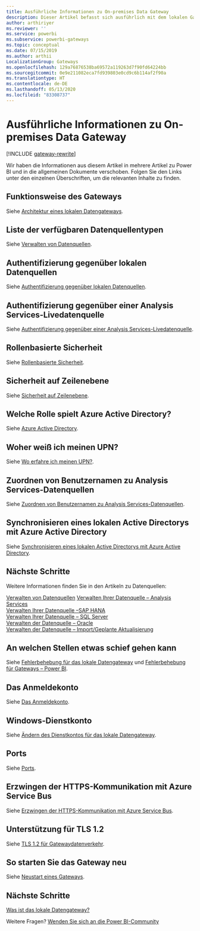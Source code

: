 ```yaml
---
title: Ausführliche Informationen zu On-premises Data Gateway
description: Dieser Artikel befasst sich ausführlich mit dem lokalen Gateway. Er beleuchtet die Funktionsweise des Diensts in Kombination mit Azure Active Directory und Ihrem lokalen Active Directory, wenn Sie Analysis Services nutzen.
author: arthiriyer
ms.reviewer: ''
ms.service: powerbi
ms.subservice: powerbi-gateways
ms.topic: conceptual
ms.date: 07/15/2019
ms.author: arthii
LocalizationGroup: Gateways
ms.openlocfilehash: 129a76876538ba69572a119263d7f90fd64224bb
ms.sourcegitcommit: 0e9e211082eca7fd939803e0cd9c6b114af2f90a
ms.translationtype: HT
ms.contentlocale: de-DE
ms.lasthandoff: 05/13/2020
ms.locfileid: "83308737"
---
```

# <a name="on-premises-data-gateway-in-depth"></a>Ausführliche Informationen zu On-premises Data Gateway

[!INCLUDE [gateway-rewrite](../includes/gateway-rewrite.md)]

Wir haben die Informationen aus diesem Artikel in mehrere Artikel zu Power BI und in die allgemeinen Dokumente verschoben. Folgen Sie den Links unter den einzelnen Überschriften, um die relevanten Inhalte zu finden.

## <a name="how-the-gateway-works"></a>Funktionsweise des Gateways

Siehe [Architektur eines lokalen Datengateways](/data-integration/gateway/service-gateway-onprem-indepth).

## <a name="list-of-available-data-source-types"></a>Liste der verfügbaren Datenquellentypen

Siehe [Verwalten von Datenquellen](service-gateway-data-sources.md).

## <a name="authentication-to-on-premises-data-sources"></a>Authentifizierung gegenüber lokalen Datenquellen

Siehe [Authentifizierung gegenüber lokalen Datenquellen](/data-integration/gateway/service-gateway-onprem-indepth#authentication-to-on-premises-data-sources).

## <a name="authentication-to-a-live-analysis-services-data-source"></a>Authentifizierung gegenüber einer Analysis Services-Livedatenquelle

Siehe [Authentifizierung gegenüber einer Analysis Services-Livedatenquelle](service-gateway-enterprise-manage-ssas.md#authentication-to-a-live-analysis-services-data-source).

## <a name="role-based-security"></a>Rollenbasierte Sicherheit

Siehe [Rollenbasierte Sicherheit](service-gateway-enterprise-manage-ssas.md#role-based-security).

## <a name="row-level-security"></a>Sicherheit auf Zeilenebene

Siehe [Sicherheit auf Zeilenebene](service-gateway-enterprise-manage-ssas.md#row-level-security).

## <a name="what-about-azure-active-directory"></a>Welche Rolle spielt Azure Active Directory?

Siehe [Azure Active Directory](/data-integration/gateway/service-gateway-onprem-indepth#azure-active-directory).

## <a name="how-do-i-tell-what-my-upn-is"></a>Woher weiß ich meinen UPN?

Siehe [Wo erfahre ich meinen UPN?](/data-integration/gateway/service-gateway-onprem-indepth#how-do-i-tell-what-my-upn-is).

## <a name="map-user-names-for-analysis-services-data-sources"></a>Zuordnen von Benutzernamen zu Analysis Services-Datenquellen

Siehe [Zuordnen von Benutzernamen zu Analysis Services-Datenquellen](service-gateway-enterprise-manage-ssas.md#map-user-names-for-analysis-services-data-sources).

## <a name="synchronize-an-on-premises-active-directory-with-azure-active-directory"></a>Synchronisieren eines lokalen Active Directorys mit Azure Active Directory

Siehe [Synchronisieren eines lokalen Active Directorys mit Azure Active Directory](/data-integration/gateway/service-gateway-onprem-indepth#synchronize-an-on-premises-active-directory-with-azure-active-directory).

## <a name="what-to-do-next"></a>Nächste Schritte

Weitere Informationen finden Sie in den Artikeln zu Datenquellen:

[Verwalten von Datenquellen](service-gateway-data-sources.md)
[Verwalten Ihrer Datenquelle – Analysis Services](service-gateway-enterprise-manage-ssas.md)  
[Verwalten Ihrer Datenquelle –SAP HANA](service-gateway-enterprise-manage-sap.md)  
[Verwalten Ihrer Datenquelle – SQL Server](service-gateway-enterprise-manage-sql.md)  
[Verwalten der Datenquelle – Oracle](service-gateway-onprem-manage-oracle.md)  
[Verwalten der Datenquelle – Import/Geplante Aktualisierung](service-gateway-enterprise-manage-scheduled-refresh.md)  

## <a name="where-things-can-go-wrong"></a>An welchen Stellen etwas schief gehen kann

Siehe [Fehlerbehebung für das lokale Datengateway](/data-integration/gateway/service-gateway-tshoot) und [Fehlerbehebung für Gateways – Power BI](service-gateway-onprem-tshoot.md).

## <a name="sign-in-account"></a>Das Anmeldekonto

Siehe [Das Anmeldekonto](/data-integration/gateway/service-gateway-onprem-indepth#sign-in-account).

## <a name="windows-service-account"></a>Windows-Dienstkonto

Siehe [Ändern des Dienstkontos für das lokale Datengateway](/data-integration/gateway/service-gateway-service-account).

## <a name="ports"></a>Ports

Siehe [Ports](/data-integration/gateway/service-gateway-communication#ports).

## <a name="forcing-https-communication-with-azure-service-bus"></a>Erzwingen der HTTPS-Kommunikation mit Azure Service Bus

Siehe [Erzwingen der HTTPS-Kommunikation mit Azure Service Bus](/data-integration/gateway/service-gateway-communication#force-https-communication-with-azure-service-bus).

## <a name="support-for-tls-12"></a>Unterstützung für TLS 1.2

Siehe [TLS 1.2 für Gatewaydatenverkehr](/data-integration/gateway/service-gateway-communication#tls-12-for-gateway-traffic).

## <a name="how-to-restart-the-gateway"></a>So starten Sie das Gateway neu

Siehe [Neustart eines Gateways](/data-integration/gateway/service-gateway-restart).

## <a name="next-steps"></a>Nächste Schritte

[Was ist das lokale Datengateway?](service-gateway-onprem.md)

Weitere Fragen? [Wenden Sie sich an die Power BI-Community](https://community.powerbi.com/)